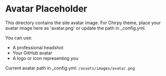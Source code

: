 # Avatar Placeholder

This directory contains the site avatar image.
For Chirpy theme, place your avatar image here as 'avatar.png' or update the path in _config.yml.

You can use:
- A professional headshot
- Your GitHub avatar
- A logo or icon representing you

Current avatar path in _config.yml: `/assets/images/avatar.png`
